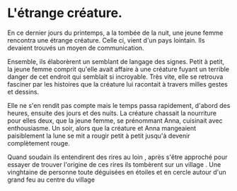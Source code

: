 # L'étrange créature.

En ce dernier jours du printemps, a la tombée de la nuit, une jeune femme rencontra une étrange créature. Celle ci, vient d'un pays lointain. Ils devaient trouvés un moyen de communication.

Ensemble, ils élaborèrent un semblant de langage des signes. Petit à petit, la jeune femme comprit qu'elle avait affaire à une créature fuyant un terrible danger de cet endroit qui semblait si incroyable. Très vite, elle se retrouva fasciner par les histoires que la créature lui racontait à travers milles gestes et dessins.

Elle ne s'en rendit pas compte mais le temps passa rapidement, d'abord des heures, ensuite des jours et des nuits. La créature chassait la nourriture pour elles deux, que la jeune femme, se prénommant Anna, cuisinait avec enthousiasme. Un soir, alors que la créature et Anna mangeaient paisiblement la lune se mit a rougir petit à petit jusqu'à devenir complètement rouge.

Quand soudain ils entendirent des rires au loin , après s'être approché pour essayer de trouver l'origine de ces rires ils tombèrent sur un village . Une vinghtaine de personne toute déguisées en étoiles et en cercle autour d'un grand feu au centre du village 
